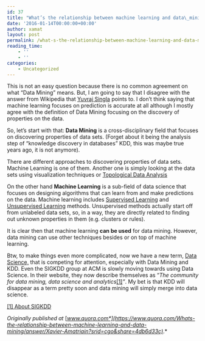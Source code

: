 ```yaml
---
id: 37
title: "What’s the relationship between machine learning and data\_mining?"
date: '2016-01-14T00:00:00+00:00'
author: xamat
layout: post
permalink: /what-s-the-relationship-between-machine-learning-and-data-mining-8c8675966615/
reading_time:
    - ''
    - ''
categories:
    - Uncategorized
---
```


This is not an easy question because there is no common agreement on what “Data Mining” means. But, I am going to say that I disagree with the answer from Wikipedia that [Yuvraj Singla](https://www.quora.com/profile/Yuvraj-Singla) points to. I don’t think saying that machine learning focuses on prediction is accurate at all although I mostly agree with the definition of Data Mining focusing on the discovery of properties on the data.

So, let’s start with that: **Data Mining** is a cross-disciplinary field that focuses on discovering properties of data sets. (Forget about it being the analysis step of “knowledge discovery in databases” KDD, this was maybe true years ago, it is not anymore).

There are different approaches to discovering properties of data sets. Machine Learning is one of them. Another one is simply looking at the data sets using visualization techniques or [Topological Data Analysis](https://www.quora.com/topic/Topological-Data-Analysis)

On the other hand **Machine Learning** is a sub-field of data science that focuses on designing algorithms that can learn from and make predictions on the data. Machine learning includes [Supervised Learning](https://www.quora.com/topic/Supervised-Learning) and [Unsupervised Learning](https://www.quora.com/topic/Unsupervised-Learning) methods. Unsupervised methods actually start off from unlabeled data sets, so, in a way, they are directly related to finding out unknown properties in them (e.g. clusters or rules).

It is clear then that machine learning **can be used** for data mining. However, data mining can use other techniques besides or on top of machine learning.

Btw, to make things even more complicated, now we have a new term, [Data Science,](https://www.quora.com/topic/Data-Science) that is competing for attention, especially with Data Mining and KDD. Even the SIGKDD group at ACM is slowly moving towards using Data Science. In their website, they now describe themselves as “*The community for data mining, data science and analytics*[\[1\]](https://www.quora.com/Whats-the-relationship-between-machine-learning-and-data-mining/answer/Xavier-Amatriain?srid=cgo&share=4db6d33c#flotS)*”*. My bet is that KDD will disappear as a term pretty soon and data mining will simply merge into data science.

[\[1\] ](https://www.quora.com/Whats-the-relationship-between-machine-learning-and-data-mining/answer/Xavier-Amatriain?srid=cgo&share=4db6d33c#cite-flotS)[About SIGKDD](http://www.kdd.org/about)

*Originally published at* [*www.quora.com*](https://www.quora.com/Whats-the-relationship-between-machine-learning-and-data-mining/answer/Xavier-Amatriain?srid=cgo&share=4db6d33c)*.*

